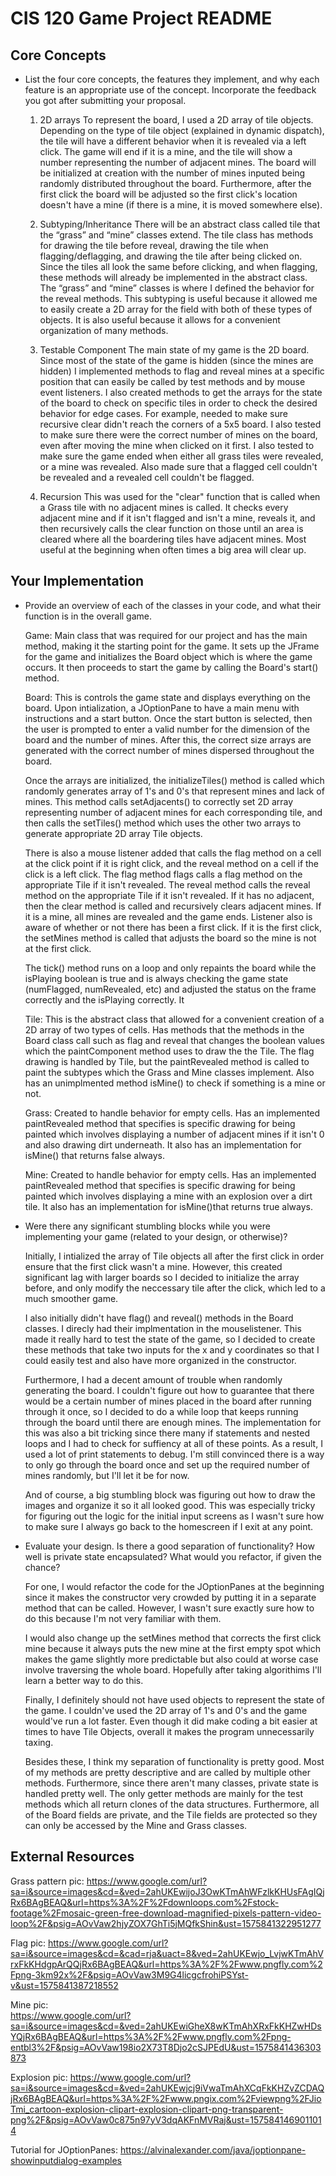 
# CIS 120 Game Project README


## Core Concepts 


- List the four core concepts, the features they implement, and why each feature
  is an appropriate use of the concept. Incorporate the feedback you got after
  submitting your proposal.

  1. 2D arrays
  To represent the board, I used a 2D array of tile objects. 
  Depending on the type of tile object (explained in dynamic dispatch), the 
  tile will have a different behavior when it is revealed via a left click. 
  The game will end if it is a mine, and the tile will show a number representing 
  the number of adjacent mines. The board will be initialized at creation with
  the number of mines inputed being randomly distributed throughout the board.
  Furthermore, after the first click the board will be adjusted so the first
  click's location doesn't have a mine (if there is a mine, it is moved somewhere
  else). 

  2. Subtyping/Inheritance
  There will be an abstract class called tile that the “grass” and “mine” 
  classes extend. The tile class has methods for drawing the tile 
  before reveal, drawing the tile when flagging/deflagging, and drawing the 
  tile after being clicked on. Since the tiles all look the same before clicking,
   and when flagging, these methods will already be implemented in the abstract 
   class. The “grass” and “mine” classes is where I defined the behavior 
   for the reveal methods. This subtyping is useful because it allowed me to easily 
   create a 2D array for the field with both of these types of objects. It is also
   useful because it allows for a convenient organization of many methods. 
  

  3. Testable Component
  The main state of my game is the 2D board. Since most of the state of the game 
  is hidden (since the mines are hidden) I implemented methods to flag and reveal mines at 
  a specific position that can easily be called by test methods and by mouse event listeners. 
  I also created methods to get the arrays for the state of the board to check on specific tiles
  in order to check the desired behavior for edge cases. For example, needed to make sure recursive
  clear didn't reach the corners of a 5x5 board. I also tested to make sure there were the 
  correct number of mines on the board, even after moving the mine when clicked on it first. 
  I also tested to make sure the game ended when either all grass tiles were revealed, or a mine
  was revealed. Also made sure that a flagged cell couldn't be revealed and a revealed cell
  couldn't be flagged. 
  

  4. Recursion
  This was used for the "clear" function that is called when a Grass tile with no adjacent
  mines is called. It checks every adjacent mine and if it isn't flagged and isn't a mine, 
  reveals it, and then recursively calls the clear function on those until an area is cleared
  where all the boardering tiles have adjacent mines. Most useful at the beginning when often 
  times a big area will clear up.


## Your Implementation 

- Provide an overview of each of the classes in your code, and what their
  function is in the overall game.
  
  Game:
  Main class that was required for our project and has the main method, making
  it the starting point for the game. It sets up the JFrame for the game and 
  initializes the Board object which is where the game occurs. It then proceeds
  to start the game by calling the Board's start() method.
  
  
  Board:
  This is controls the game state and displays everything on the board. Upon intialization,
  a JOptionPane to have a main menu with instructions and a start button.
  Once the start button is selected, then the user is prompted to enter a valid number for
  the dimension of the board and the number of mines. After this, the correct size arrays
  are generated with the correct number of mines dispersed throughout the board. 
  
  Once the arrays are initialized, the initializeTiles() method is called which randomly generates
  array of 1's and 0's that represent mines and lack of mines. This method calls setAdjacents()
  to correctly set 2D array representing number of adjacent mines for each corresponding tile,
  and then calls the setTiles() method which uses the other two arrays to generate appropriate
  2D array Tile objects. 
  
  There is also
  a mouse listener added that calls the flag method on a cell at the click point if it is 
  right click, and the reveal method on a cell if the click is a left click. 
  The flag method flags calls a flag method on the appropriate Tile if it isn't revealed.
  The reveal method calls the reveal method on the appropriate Tile if it isn't revealed.
  If it has no adjacent, then the clear method is called and recursively clears adjacent mines.
  If it is a mine, all mines are revealed and the game ends. Listener also is aware of whether 
  or not there has been a first click. If it is the first click, the setMines method is called
  that adjusts the board so the mine is not at the first click. 
  
  The tick() method runs on a loop and only repaints the board while the isPlaying boolean 
  is true and is always checking the game state (numFlagged, numRevealed, etc) and adjusted
  the status on the frame correctly and the isPlaying correctly. It 
  
  
  Tile: 
  This is the abstract class that allowed for a convenient creation of a 2D array
  of two types of cells. Has methods that the methods in the Board class call such as flag 
  and reveal that changes the boolean values which the paintComponent method uses to draw
  the the Tile. The flag drawing is handled by Tile, but the paintRevealed method is called
  to paint the subtypes which the Grass and Mine classes implement. Also has an unimplmented 
  method isMine() to check if something is a mine or not. 
  
  Grass:
  Created to handle behavior for empty cells. Has an implemented paintRevealed method that 
  specifies is specific drawing for being painted which involves displaying a number of adjacent
  mines if it isn't 0 and also drawing dirt underneath. It also has an implementation for isMine()
  that returns false always.
  
  Mine: 
  Created to handle behavior for empty cells. Has an implemented paintRevealed method that 
  specifies is specific drawing for being painted which involves displaying a mine with an explosion
  over a dirt tile. It also has an implementation for isMine()that returns true always.


- Were there any significant stumbling blocks while you were implementing your
  game (related to your design, or otherwise)?
	
  Initially, I intialized the array of Tile objects all after the first click in order ensure
  that the first click wasn't a mine. However, this created significant lag with larger boards
  so I decided to initialize the array before, and only modify the neccessary tile after the click,
  which led to a much smoother game. 
  
  I also initially didn't have flag() and reveal() methods in the Board classes. I direcly had
  their implmentation in the mouselistener. This made it really hard to test the state of the game,
  so I decided to create these methods that take two inputs for the x and y coordinates so that
  I could easily test and also have more organized in the constructor.
  
  Furthermore, I had a decent amount of trouble when randomly generating the board. I couldn't figure
  out how to guarantee that there would be a certain number of mines placed in the board after
  running through it once, so I decided to do a while loop that keeps running through the board
  until there are enough mines. The implementation for this was also a bit tricking since there
  many if statements and nested loops and I had to check for suffiency at all of these points. As a
  result, I used a lot of print statements to debug. I'm still convinced there is a way to only
  go through the board once and set up the required number of mines randomly, but I'll let it be
  for now. 
  
  And of course, a big stumbling block was figuring out how to draw the images and organize it so
  it all looked good. This was especially tricky for figuring out the logic for the initial
  input screens as I wasn't sure how to make sure I always go back to the homescreen if I exit at
  any point. 
  

- Evaluate your design. Is there a good separation of functionality? How well is
  private state encapsulated? What would you refactor, if given the chance?

	For one, I would refactor the code for the JOptionPanes at the beginning since it makes the
	constructor very crowded by putting it in a separate method that can be called. However, I
	wasn't sure exactly sure how to do this because I'm not very familiar with them. 
	
	I would also change up the setMines method that corrects the first click mine because it 
	always puts the new mine at the first empty spot which makes the game slightly more predictable
	but also could at worse case involve traversing the whole board. Hopefully after taking algorithims
	I'll learn a better way to do this.
	
	Finally, I definitely should not have used objects to represent the state of the game. I couldn've
	used the 2D array of 1's and 0's and the game would've run a lot faster. Even though it did make
	coding a bit easier at times to have Tile Objects, overall it makes the program unnecessarily 
	taxing.  
	
	Besides these, I think my separation of functionality is pretty good. Most of my methods
	are pretty descriptive and are called by multiple other methods. Furthermore, since there 
	aren't many classes, private state is handled pretty well. The only getter methods are mainly
	for the test methods which all return clones of the data structures. Furthermore, all of the
	Board fields are private, and the Tile fields are protected so they can only be accessed by
	the Mine and Grass classes. 



## External Resources 

Grass pattern pic:
https://www.google.com/url?sa=i&source=images&cd=&ved=2ahUKEwijoJ3OwKTmAhWFzlkKHUsFAgIQjRx6BAgBEAQ&url=https%3A%2F%2Fdownloops.com%2Fstock-footage%2Fmosaic-green-free-download-magnified-pixels-pattern-video-loop%2F&psig=AOvVaw2hjyZOX7GhTi5jMQfkShin&ust=1575841322951277

Flag pic: 
https://www.google.com/url?sa=i&source=images&cd=&cad=rja&uact=8&ved=2ahUKEwjo_LvjwKTmAhVrxFkKHdgpArQQjRx6BAgBEAQ&url=https%3A%2F%2Fwww.pngfly.com%2Fpng-3km92x%2F&psig=AOvVaw3M9G4licgcfrohiPSYst-v&ust=1575841387218552
 
Mine pic:  
https://www.google.com/url?sa=i&source=images&cd=&ved=2ahUKEwiGheX8wKTmAhXRxFkKHZwHDsYQjRx6BAgBEAQ&url=https%3A%2F%2Fwww.pngfly.com%2Fpng-entbl3%2F&psig=AOvVaw198io2X73T8Djo2cSJPEdU&ust=1575841436303873

Explosion pic:
https://www.google.com/url?sa=i&source=images&cd=&ved=2ahUKEwjcj9iVwaTmAhXCqFkKHZvZCDAQjRx6BAgBEAQ&url=https%3A%2F%2Fwww.pngix.com%2Fviewpng%2FJioTmi_cartoon-explosion-clipart-explosion-clipart-png-transparent-png%2F&psig=AOvVaw0c875n97yV3dqAKFnMVRaj&ust=1575841469011014

Tutorial for JOptionPanes:
https://alvinalexander.com/java/joptionpane-showinputdialog-examples

